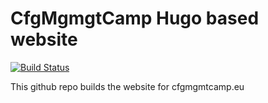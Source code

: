 CfgMgmgtCamp Hugo based website
=================================

[![Build Status](https://www.travis-ci.org/cfgmgmtcamp/cfgmgmtcamp.eu.svg?branch=master)](https://www.travis-ci.org/cfgmgmtcamp/cfgmgmtcamp.eu)

This github repo builds the website for cfgmgmtcamp.eu



